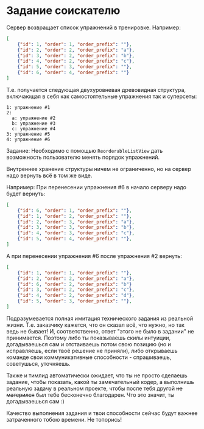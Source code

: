 # Задание соискателю

Сервер возвращает список упражнений в тренировке. Например:

```json
[
    {"id": 1, "order": 1, "order_prefix": ""},
    {"id": 2, "order": 2, "order_prefix": "a"},
    {"id": 3, "order": 2, "order_prefix": "b"},
    {"id": 4, "order": 2, "order_prefix": "c"},
    {"id": 5, "order": 3, "order_prefix": ""},
    {"id": 6, "order": 4, "order_prefix": ""}
]
```

Т.е. получается следующая двухуровневая древовидная структура, включающая в себя
как самостоятельные упражнения так и суперсеты:

```
1: упражнение #1
2:
  a: упражнение #2
  b: упражнение #3
  c: упражнение #4
3: упражнение #5
4: упражнение #6
```

Задание: Необходимо с помощью `ReorderableListView` дать возможность
пользователю менять порядок упражнений.

Внутреннее хранение структуры ничем не ограниченно, но на сервер надо
вернуть всё в том же виде.

Например:
При перенесении упражнения #6 в начало серверу надо будет вернуть:

```json
[
    {"id": 6, "order": 1, "order_prefix": ""},
    {"id": 1, "order": 2, "order_prefix": ""},
    {"id": 2, "order": 3, "order_prefix": "a"},
    {"id": 3, "order": 3, "order_prefix": "b"},
    {"id": 4, "order": 3, "order_prefix": "c"},
    {"id": 5, "order": 4, "order_prefix": ""},
]
```

А при перенесении упражнения #6 после упражнения #2 вернуть:

```json
[
    {"id": 1, "order": 1, "order_prefix": ""},
    {"id": 2, "order": 2, "order_prefix": "a"},
    {"id": 6, "order": 2, "order_prefix": "b"}
    {"id": 3, "order": 2, "order_prefix": "c"},
    {"id": 4, "order": 2, "order_prefix": "d"},
    {"id": 5, "order": 3, "order_prefix": ""},
]
```

Подразумевается полная имитация технического задания из реальной жизни. Т.е.
заказчику кажется, что он сказал всё, что нужно, но так ведь не бывает!
И, соответственно, ответ "этого не было в задании" не принимается. Поэтому либо
ты показываешь скилы интуиции, догадываешься сам и отстаиваешь потом свою
позицию (но и исправляешь, если твоё решение не приняли), либо открываешь
команде свои коммуникативные способности - спрашиваешь, советушься, уточняешь.

Также и тимлид автоматически ожидает, что ты не просто сделаешь задание, чтобы
показать, какой ты замечательный кодер, а выполнишь реальную задачу в реальном
проекте, чтобы после тебя другой ~~не матерился~~ был тебе бесконечно
благодарен. Что это значит, ты догадываешься сам :)

Качество выполнения задания и твои способности сейчас будут важнее затраченного
тобою времени. Не топорись!
